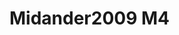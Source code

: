 # Midander2009 M4
<a name="material" />
<script type="application/ld+json">

  {
    "@context": "https://schema.org/",
    "@type": "ChemicalSubstance",
    "http://purl.org/dc/terms/conformsTo":
      {
        "@type": "CreativeWork",
        "@id": "https://bioschemas.org/profiles/ChemicalSubstance/0.4-RELEASE/"
      },
    "@id": "https://egonw.github.io/nanowiki/nanowiki436.html#material",
    "name": "Midander2009 M4",
    "sameAs: "http://127.0.0.1/mediawiki/index.php/Special:URIResolver/Midander2009_M4"
  }
</script>

